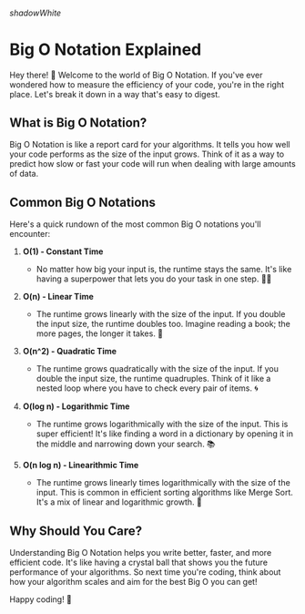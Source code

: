 ###### shadowWhite

# Big O Notation Explained

Hey there! 👋 Welcome to the world of Big O Notation. If you've ever wondered how to measure the efficiency of your code, you're in the right place. Let's break it down in a way that's easy to digest.

## What is Big O Notation?

Big O Notation is like a report card for your algorithms. It tells you how well your code performs as the size of the input grows. Think of it as a way to predict how slow or fast your code will run when dealing with large amounts of data.

## Common Big O Notations

Here's a quick rundown of the most common Big O notations you'll encounter:

1. **O(1) - Constant Time**
   - No matter how big your input is, the runtime stays the same. It's like having a superpower that lets you do your task in one step. 🦸‍♂️

2. **O(n) - Linear Time**
   - The runtime grows linearly with the size of the input. If you double the input size, the runtime doubles too. Imagine reading a book; the more pages, the longer it takes. 📖

3. **O(n^2) - Quadratic Time**
   - The runtime grows quadratically with the size of the input. If you double the input size, the runtime quadruples. Think of it like a nested loop where you have to check every pair of items. 🌀

4. **O(log n) - Logarithmic Time**
   - The runtime grows logarithmically with the size of the input. This is super efficient! It's like finding a word in a dictionary by opening it in the middle and narrowing down your search. 📚

5. **O(n log n) - Linearithmic Time**
   - The runtime grows linearly times logarithmically with the size of the input. This is common in efficient sorting algorithms like Merge Sort. It's a mix of linear and logarithmic growth. 🔀

## Why Should You Care?

Understanding Big O Notation helps you write better, faster, and more efficient code. It's like having a crystal ball that shows you the future performance of your algorithms. So next time you're coding, think about how your algorithm scales and aim for the best Big O you can get!

Happy coding! 🚀
